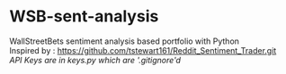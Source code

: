 # WSB-sent-analysis
WallStreetBets sentiment analysis based portfolio with Python  
Inspired by : https://github.com/tstewart161/Reddit_Sentiment_Trader.git  
*API Keys are in keys.py which are '.gitignore'd*
